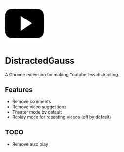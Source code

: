<p>
<img src="icon/youtube-icon.png" width="128"/>
</p>

# DistractedGauss
A Chrome extension for making Youtube less distracting.

## Features
- Remove comments
- Remove video suggestions
- Theater mode by default
- Replay mode for repeating videos (off by default)

## TODO
- Remove auto play
